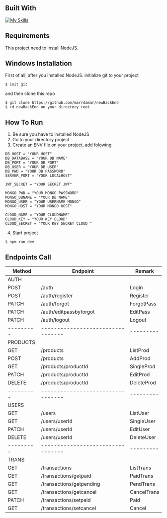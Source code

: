 ## Built With
[![My Skills](https://skillicons.dev/icons?i=js,express,nodejs,postgres)](https://skillicons.dev)

## Requirements
This project need to install NodeJS.

## Windows Installation
First of all, after you installed NodeJS. initialize git to your project
```
$ init git
```
and then clone this repo 
```
$ git clone https://github.com/marrdamar/newBackEnd
$ cd newBackEnd on your directory root
```

## How To Run
1. Be sure you have to installed NodeJS
2. Go to your directory project
3. Create an ENV file on your project, add folowing
```
DB_HOST = "YOUR HOST"
DB_DATABASE = "YOUR DB NAME"
DB_PORT = "YOUR DB PORT"
DB_USER = "YOUR DB USER"
DB_PWD = "YOUR DB PASSWORD"
SERVER_PORT = "YOUR LOCALHOST"

JWT_SECRET = "YOUR SECRET JWT"

MONGO_PWD = "YOUR MONGO PASSWORD"
MONGO_DBNAME = "YOUR DB NAME"
MONGO_USER = "YOUR USERNAME MONGO"
MONGO_HOST = "YOUR MONGO HOST"

CLOUD_NAME = "YOUR CLOUDNAME"
CLOUD_KEY = "YOUR KEY CLOUD"
CLOUD_SECRET = "YOUR KEY SECRET CLOUD "
```
4. Start project
```
$ npm run dev
```
## Endpoints Call

|   Method  |             Endpoint              |  Remark   |
| --------- | --------------------------------- | --------- |
| AUTH      |                                   |           |
| POST      | /auth                             | Login     |
| POST      | /auth/register                    | Register  |
| PATCH     | /auth/forgot                      | ForgotPass|
| PATCH     | /auth/editpassbyforgot            | EditPass  |
| PATCH     | /auth/logout                      | Logout    |
| --------- | --------------------------------- | --------- |
| PRODUCTS  |                                   |           |
| GET       | /products                         | ListProd  |
| POST      | /products                         | AddProd   |
| GET       | /products/productId               | SingleProd|
| PATCH     | /products/productId               | EditProd  |
| DELETE    | /products/productId               | DeleteProd|
| --------- | --------------------------------- | --------- |
| USERS     |                                   |           |
| GET       | /users                            | ListUser  |
| GET       | /users/userId                     | SingleUser|
| PATCH     | /users/userId                     | EditUser  |
| DELETE    | /users/userId                     | DeleteUser|
| --------- | --------------------------------- | --------- |
| TRANS     |                                   |           |
| GET       | /transactions                     | ListTrans |
| GET       | /transactions/getpaid             | PaidTrans |
| GET       | /transactions/getpending          | PendTrans |
| GET       | /transactions/getcancel           |CancelTrans|
| PATCH     | /transactions/setpaid             |   Paid    |
| GET       | /transactions/setcancel           |   Cancel  |
